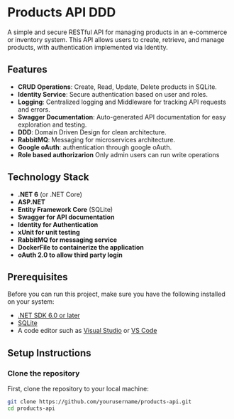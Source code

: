 # Products API DDD

A simple and secure RESTful API for managing products in an e-commerce or inventory system. This API allows users to create, retrieve, and manage products, with authentication implemented via Identity.

## Features

- **CRUD Operations**: Create, Read, Update, Delete products in SQLite.
- **Identity Service**: Secure authentication based on user and roles.
- **Logging**: Centralized logging and Middleware for tracking API requests and errors.
- **Swagger Documentation**: Auto-generated API documentation for easy exploration and testing.
- **DDD**: Domain Driven Design for clean architecture.
- **RabbitMQ**: Messaging for microservices architecture.
- **Google oAuth**: authentication through google oAuth.
- **Role based authorizarion** Only admin users can run write operations
  
## Technology Stack

- **.NET 6** (or .NET Core)
- **ASP.NET**
- **Entity Framework Core** (SQLite)
- **Swagger for API documentation**
- **Identity for Authentication**
- **xUnit for unit testing**
- **RabbitMQ for messaging service**
- **DockerFile to containerize the application**
- **oAuth 2.0 to allow third party login**
  
## Prerequisites

Before you can run this project, make sure you have the following installed on your system:

- [.NET SDK 6.0 or later](https://dotnet.microsoft.com/download/dotnet)
- [SQLite](https://www.sqlite.org/)
- A code editor such as [Visual Studio](https://visualstudio.microsoft.com/) or [VS Code](https://code.visualstudio.com/)

## Setup Instructions

### Clone the repository

First, clone the repository to your local machine:

```bash
git clone https://github.com/yourusername/products-api.git
cd products-api
